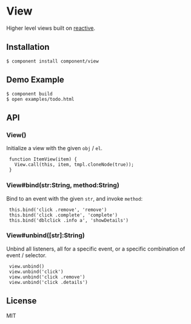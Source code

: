 
# View

  Higher level views built on [reactive](https://github.com/component/reactive).

## Installation

    $ component install component/view

## Demo Example

    $ component build
    $ open examples/todo.html

## API

### View()

  Initialize a view with the given `obj` / `el`.
  
     function ItemView(item) {
       View.call(this, item, tmpl.cloneNode(true));
     }

### View#bind(str:String, method:String)

  Bind to an event with the given `str`, and invoke `method`:
  
     this.bind('click .remove', 'remove')
     this.bind('click .complete', 'complete')
     this.bind('dblclick .info a', 'showDetails')

### View#unbind([str]:String)

  Unbind all listeners, all for a specific event, or 
  a specific combination of event / selector.
  
     view.unbind()
     view.unbind('click')
     view.unbind('click .remove')
     view.unbind('click .details')

## License

  MIT
